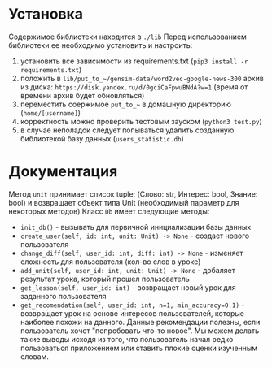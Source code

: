 # Установка
Содержимое библиотеки находится в `./lib`
Перед использованием библиотеки ее необходимо установить и настроить:
1. установить все зависимости из requirements.txt (`pip3 install -r requirements.txt`)
2. положить в `lib/put_to_~/gensim-data/word2vec-google-news-300` архив из диска: `https://disk.yandex.ru/d/0gciCaFpwuBNdA?w=1` (время от времени архив будет обновляться)
3. переместить соержимое `put_to_~` в домашную директорию (`home/[username]`)
4. корректность можно проверить тестовым зауском (`python3 test.py`)
5. в случае неполадок следует попываться удалить созданную библиотекой базу данных (`users_statistic.db`)

# Документация
Метод `unit` принимает список tuple: (Слово: str, Интерес: bool, Знание: bool) и возвращает объект типа Unit (необходимый параметр для некоторых методов)
Класс `Db` имеет следующие методы:

* `init_db()` - вызывать для первичной инициализации базы данных
* `create_user(self, id: int, unit: Unit) -> None` - создает нового пользователя
* `change_diff(self, user_id: int, diff: int) -> None` - изменяет сложность для пользователя (кол-во слов в уроке)
* `add_unit(self, user_id: int, unit: Unit) -> None` - добаляет результат урока, который прошел пользователь
* `get_lesson(self, user_id: int)` - возвращает новый урок для заданного пользователя
* `get_recomendation(self, user_id: int, n=1, min_accuracy=0.1)` - возвращает урок на основе интересов пользователей, которые наиболее похожи на данного.
Данные рекомендации полезны, если пользователь хочет "попробовать что-то новое". Мы можем делать такие выводы исходя из того, что пользователь начал редко пользоваться приложением или ставить плохие оценки изученным словам.